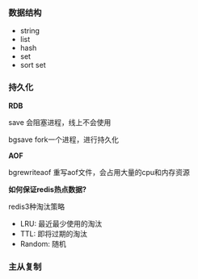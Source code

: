 ### 数据结构

- string
- list
- hash
- set
- sort set

### 持久化

**RDB**

save 会阻塞进程，线上不会使用

bgsave fork一个进程，进行持久化

**AOF**

bgrewriteaof 重写aof文件，会占用大量的cpu和内存资源

**如何保证redis热点数据?**

redis3种淘汰策略

- LRU: 最近最少使用的淘汰
- TTL: 即将过期的淘汰
- Random: 随机

### 主从复制







